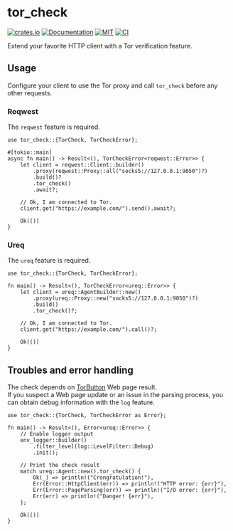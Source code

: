 # tor_check

[![crates.io](https://img.shields.io/crates/v/tor_check.svg)](https://crates.io/crates/tor_check)
[![Documentation](https://docs.rs/tor-check/badge.svg)](https://docs.rs/tor-check)
[![MIT](https://img.shields.io/crates/l/tor_check.svg)](./LICENSE)
[![CI](https://github.com/joffr3y/tor_check/workflows/CI/badge.svg)](https://github.com/joffr3y/tor_check/actions?query=workflow:CI)

Extend your favorite HTTP client with a Tor verification feature.

## Usage

Configure your client to use the Tor proxy and call `tor_check` before any other requests.

### Reqwest

The `reqwest` feature is required.

```rust,no_run
use tor_check::{TorCheck, TorCheckError};

#[tokio::main]
async fn main() -> Result<(), TorCheckError<reqwest::Error>> {
    let client = reqwest::Client::builder()
        .proxy(reqwest::Proxy::all("socks5://127.0.0.1:9050")?)
        .build()?
        .tor_check()
        .await?;

    // Ok, I am connected to Tor.
    client.get("https://example.com/").send().await?;

    Ok(())
}
```

### Ureq

The `ureq` feature is required.

```rust,no_run
use tor_check::{TorCheck, TorCheckError};

fn main() -> Result<(), TorCheckError<ureq::Error>> {
    let client = ureq::AgentBuilder::new()
        .proxy(ureq::Proxy::new("socks5://127.0.0.1:9050")?)
        .build()
        .tor_check()?;

    // Ok, I am connected to Tor.
    client.get("https://example.com/").call()?;

    Ok(())
}
```

## Troubles and error handling

The check depends on [TorButton](https://check.torproject.org/?TorButton=True) Web page result.  
If you suspect a Web page update or an issue in the parsing process, you can obtain debug information with the `log` feature.

```rust,no_run
use tor_check::{TorCheck, TorCheckError as Error};

fn main() -> Result<(), Error<ureq::Error>> {
    // Enable logger output
    env_logger::builder()
        .filter_level(log::LevelFilter::Debug)
        .init();

    // Print the check result
    match ureq::Agent::new().tor_check() {
        Ok(_) => println!("Crongratulation!"),
        Err(Error::HttpClient(err)) => println!("HTTP error: {err}"),
        Err(Error::PageParsing(err)) => println!("I/O error: {err}"),
        Err(err) => println!("Danger! {err}"),
    };

    Ok(())
}
```
